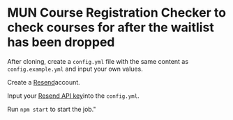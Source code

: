 # MUN Course Registration Checker to check courses for after the waitlist has been dropped

After cloning, create a `config.yml` file with the same content as `config.example.yml` and input your own values.

Create a [Resend](https://resend.com/overview)account.

Input your [Resend API key](https://resend.com/api-keys)into the `config.yml`.

Run `npm start` to start the job."
